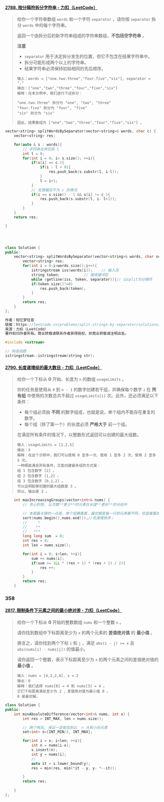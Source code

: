 




#### [2788. 按分隔符拆分字符串 - 力扣（LeetCode）](https://leetcode.cn/problems/split-strings-by-separator/)

> 给你一个字符串数组 `words` 和一个字符 `separator` ，请你按 `separator` 拆分 `words` 中的每个字符串。
>
> 返回一个由拆分后的新字符串组成的字符串数组，**不包括空字符串** 。
>
> **注意**
>
> - `separator` 用于决定拆分发生的位置，但它不包含在结果字符串中。
> - 拆分可能形成两个以上的字符串。
> - 结果字符串必须保持初始相同的先后顺序。
>
> ```
> 输入：words = ["one.two.three","four.five","six"], separator = "."
> 输出：["one","two","three","four","five","six"]
> 解释：在本示例中，我们进行下述拆分：
> 
> "one.two.three" 拆分为 "one", "two", "three"
> "four.five" 拆分为 "four", "five"
> "six" 拆分为 "six" 
> 
> 因此，结果数组为 ["one","two","three","four","five","six"] 。
> ```

```c++
vector<string> splitWordsBySeparator(vector<string>& words, char c) {
    vector<string> res;

    for(auto & s : words){
        // 字符串左侧包括 l
        int l = 0;
        for(int i = 0; i< s.size(); ++i){
            if(s[i] == c ){
                if(i - l > 0){
                    res.push_back(s.substr(l, i-l));
                }
                l = i+1;
            }
            // 处理最后不为 c 的情况
            if(i == s.size() - 1 && s[i] != c ){
                res.push_back(s.substr(l, i- l+1));
            }
        }
    }
    return res;

}




class Solution {
public:
    vector<string> splitWordsBySeparator(vector<string>& words, char separator) {
        vector<string> res;
        for(int i = 0;i<words.size();i++){
            istringstream iss(words[i]);	// 输入流
	        string token;			// 接收缓冲区
	        while (getline(iss, token, separator)){// 以split为分隔符
            if(token.size()!=0)
                res.push_back(token);
            }
        }
        return res;
    }
};

作者：知忆梦往昔
链接：https://leetcode.cn/problems/split-strings-by-separator/solutions/2361633/jie-he-istringstreamhe-getlinefang-fa-sh-scem/
来源：力扣（LeetCode）
著作权归作者所有。商业转载请联系作者获得授权，非商业转载请注明出处。
```



```c++
#include <sstream>  

// 构造函数
istringstream::istringstream(string str);
```





#### [2790. 长度递增组的最大数目 - 力扣（LeetCode）](https://leetcode.cn/problems/maximum-number-of-groups-with-increasing-length/description/)

> 给你一个下标从 **0** 开始、长度为 `n` 的数组 `usageLimits` 。
>
> 你的任务是使用从 `0` 到 `n - 1` 的数字创建若干组，并确保每个数字 `i` 在 **所有组** 中使用的次数总共不超过 `usageLimits[i]` 次。此外，还必须满足以下条件：
>
> - 每个组必须由 **不同** 的数字组成，也就是说，单个组内不能存在重复的数字。
> - 每个组（除了第一个）的长度必须 **严格大于** 前一个组。
>
> 在满足所有条件的情况下，以整数形式返回可以创建的最大组数。
>
> ```
> 输入：usageLimits = [1,2,5]
> 输出：3
> 解释：在这个示例中，我们可以使用 0 至多一次，使用 1 至多 2 次，使用 2 至多 5 次。
> 一种既能满足所有条件，又能创建最多组的方式是： 
> 组 1 包含数字 [2] 。
> 组 2 包含数字 [1,2] 。
> 组 3 包含数字 [0,1,2] 。 
> 可以证明能够创建的最大组数是 3 。 
> 所以，输出是 3 。 
> ```

```c++
    int maxIncreasingGroups(vector<int>& nums) {
        // 贪心的想, 让次数**更少**的元素在长度**更长**的分组中

        // 本题最关键的一点是，单个组横着看，最优解是每一行的元素都不同，但竖着看就会发现最优解的情况是优先一列全部取一样的数字
        sort(nums.begin(),nums.end());//先递增排序；
        //     *
        //    **
        //   *** 
        long long sum  = 0;
        int res = 0;
        int len = nums.size();

        for(int i = 0; i<len; ++i){
            sum += nums[i];
            if(sum >= 1LL * (res + 1) * (res + 2) / 2){
                res ++;
            }
        }
        return res;
    }
```









### 358

#### [2817. 限制条件下元素之间的最小绝对差 - 力扣（LeetCode）](https://leetcode.cn/problems/minimum-absolute-difference-between-elements-with-constraint/description/)

> 给你一个下标从 **0** 开始的整数数组 `nums` 和一个整数 `x` 。
>
> 请你找到数组中下标距离至少为 `x` 的两个元素的 **差值绝对值** 的 **最小值** 。
>
> 换言之，请你找到两个下标 `i` 和 `j` ，满足 `abs(i - j) >= x` 且 `abs(nums[i] - nums[j])` 的值最小。
>
> 请你返回一个整数，表示下标距离至少为 `x` 的两个元素之间的差值绝对值的 **最小值** 。
>
> ```
> 输入：nums = [4,3,2,4], x = 2
> 输出：0
> 解释：我们选择 nums[0] = 4 和 nums[3] = 4 。
> 它们下标距离满足至少为 2 ，差值绝对值为最小值 0 。
> 0 是最优解。
> ```

```c++
class Solution {
public:
    int minAbsoluteDifference(vector<int>& nums, int x) {
        int res = INT_MAX, len = nums.size();

        // 两个哨兵, 保证一定能找到比  n 大和小的元素
        set<int> s={INT_MIN/2, INT_MAX};

        for(int i = x; i<len; ++i){
            int n = nums[i-x];
            s.insert(n);
            int y = nums[i];
            // 
            auto it = s.lower_bound(y);
            res = min(res, min(*it - y, y- *--it));

        }
        return res;
        
    }
};
```

